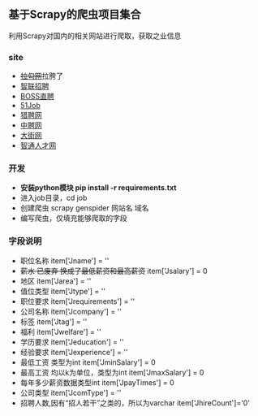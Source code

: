 ## 基于Scrapy的爬虫项目集合

利用Scrapy对国内的相关网站进行爬取，获取之业信息
### site
* ~~[拉勾网](https://www.lagou.com/)~~拉胯了
* [智联招聘](https://www.zhilian.com/)
* [BOSS直聘](https://www.zhipin.com/?city=100010000&ka=city-sites-100010000)
* [51Job](https://www.51job.com/)
* [猎聘网](https://www.liepin.com/)
* [中聘网](https://www.cnzp.cn/)
* [大街网](https://www.dajie.com/)
* [智通人才网](http://www.job5156.com/)

### 开发
* **安装python模块 pip install -r requirements.txt**
* 进入job目录，cd job
* 创建爬虫 scrapy genspider 网站名 域名
* 编写爬虫，仅填充能够爬取的字段

### 字段说明
* 职位名称
    item['Jname'] = ''
* ~~薪水 已废弃 换成了最低薪资和最高薪资~~
    item['Jsalary'] = 0
* 地区
    item['Jarea'] = ''
* 值位类型
    item['Jtype'] = ''
* 职位要求
    item['Jrequirements'] = ''
* 公司名称
    item['Jcompany'] = ''
* 标签
    item['Jtag'] = ''
* 福利
    item['Jwelfare'] = ''
* 学历要求
    item['Jeducation'] = ''
* 经验要求
    item['Jexperience'] = ''
* 最低工资 类型为int
    item['JminSalary'] = 0
* 最高工资 均以k为单位，类型为int
    item['JmaxSalary'] = 0
* 每年多少薪资数据类型int
    item['JpayTimes'] = 0
* 公司类型
    item['JcomType'] = ''
* 招聘人数,因有“招人若干”之类的，所以为varchar
    item['JhireCount']='0'
